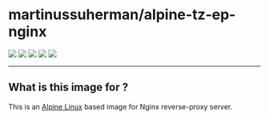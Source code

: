 # martinussuherman/alpine-tz-ep-nginx

[![](https://img.shields.io/badge/%20%20FROM%20%20-martinussuherman%2Falpine--tz--ep-lightgray.svg)](https://hub.docker.com/r/martinussuherman/alpine-tz-ep)
[![](https://images.microbadger.com/badges/image/martinussuherman/alpine-tz-ep-nginx.svg)](https://microbadger.com/images/martinussuherman/alpine-tz-ep-nginx "Get your own image badge on microbadger.com")
[![](https://images.microbadger.com/badges/commit/martinussuherman/alpine-tz-ep-nginx.svg)](https://microbadger.com/images/martinussuherman/alpine-tz-ep-nginx "Get your own commit badge on microbadger.com")
[![](https://images.microbadger.com/badges/license/martinussuherman/alpine-tz-ep-nginx.svg)](https://microbadger.com/images/martinussuherman/alpine-tz-ep-nginx "Get your own license badge on microbadger.com")
[![](https://images.microbadger.com/badges/version/martinussuherman/alpine-tz-ep-nginx.svg)](https://microbadger.com/images/martinussuherman/alpine-tz-ep-nginx "Get your own version badge on microbadger.com")

---

## What is this image for ?

This is an [Alpine Linux](https://hub.docker.com/_/alpine/) based image for Nginx reverse-proxy server.
